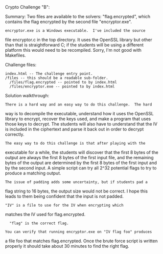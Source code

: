 Crypto Challenge "B":

Summary: Two files are available to the solvers: "flag.encrypted", which 
contains the flag encrypted by the second file "encryptor.exe".  

	encryptor.exe is a Windows executable.  I've included the source
file encryptor.c in the top directory.  It uses the OpenSSL library but
other than that is straightforward C; if the students will be using a
different platform this would need to be recompiled.  Sorry, I'm not good
with Makefiles.  

Challenge files:

	index.html -- The challenge entry point.
	/files -- this should be a readable sub-folder.
      /files/flag.encrypted -- pointed to by index.html
      /files/encryptor.exe -- pointed to by index.html

Solution walkthrough:

	There is a hard way and an easy way to do this challenge.  The hard 
way is to decompile the executable, understand how it uses the OpenSSL
library to encrypt, recover the keys used, and make a program that uses 
those keys to decrypt.  The students will also have to understand that the IV 
is included in the ciphertext and parse it back out in order to decrypt 
correctly.  

	The easy way to do this challenge is that after playing with the
executable for a while, the students will discover that the first 8 bytes
of the output are always the first 8 bytes of the first input file, and 
the remaining bytes of the output are determined by the first 8 bytes of the
first input and by the second input.  A simple script can try all 2^32 
potential flags to try to produce a matching output.  

	The issue of padding adds some uncertainty, but if students pad a 
flag string to 16 bytes, the output size would not be correct.  I hope this 
leads to them being confident that the input is not padded.

	
	"IV" is a file to use for the IV when encrypting which
matches the IV used for flag.encrypted.

      "flag" is the correct flag.

	You can verify that running encryptor.exe on "IV flag foo" produces
a file foo that matches flag.encrypted.  Once the brute force script is 
written properly it should take about 30 minutes to find the right flag.


